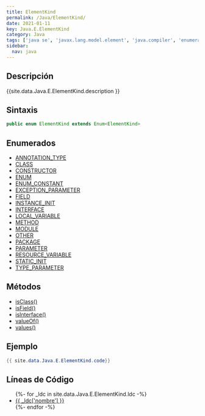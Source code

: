 ```yaml
---
title: ElementKind
permalink: /Java/ElementKind/
date: 2021-01-11
key: Java.E.ElementKind
category: Java
tags: ['java se', 'javax.lang.model.element', 'java.compiler', 'enumerado java', 'Java 1.6']
sidebar: 
  nav: java
---
```


## Descripción
{{site.data.Java.E.ElementKind.description }}

## Sintaxis
~~~java
public enum ElementKind extends Enum<ElementKind>
~~~

## Enumerados
* [ANNOTATION_TYPE](/Java/ElementKind/ANNOTATION_TYPE/)
* [CLASS](/Java/ElementKind/CLASS/)
* [CONSTRUCTOR](/Java/ElementKind/CONSTRUCTOR/)
* [ENUM](/Java/ElementKind/ENUM/)
* [ENUM_CONSTANT](/Java/ElementKind/ENUM_CONSTANT/)
* [EXCEPTION_PARAMETER](/Java/ElementKind/EXCEPTION_PARAMETER/)
* [FIELD](/Java/ElementKind/FIELD/)
* [INSTANCE_INIT](/Java/ElementKind/INSTANCE_INIT/)
* [INTERFACE](/Java/ElementKind/INTERFACE/)
* [LOCAL_VARIABLE](/Java/ElementKind/LOCAL_VARIABLE/)
* [METHOD](/Java/ElementKind/METHOD/)
* [MODULE](/Java/ElementKind/MODULE/)
* [OTHER](/Java/ElementKind/OTHER/)
* [PACKAGE](/Java/ElementKind/PACKAGE/)
* [PARAMETER](/Java/ElementKind/PARAMETER/)
* [RESOURCE_VARIABLE](/Java/ElementKind/RESOURCE_VARIABLE/)
* [STATIC_INIT](/Java/ElementKind/STATIC_INIT/)
* [TYPE_PARAMETER](/Java/ElementKind/TYPE_PARAMETER/)

## Métodos
* [isClass()](/Java/ElementKind/isClass/)
* [isField()](/Java/ElementKind/isField/)
* [isInterface()](/Java/ElementKind/isInterface/)
* [valueOf()](/Java/ElementKind/valueOf/)
* [values()](/Java/ElementKind/values/)

## Ejemplo
~~~java
{{ site.data.Java.E.ElementKind.code}}
~~~

## Líneas de Código
<ul>
{%- for _ldc in site.data.Java.E.ElementKind.ldc -%}
   <li>
       <a href="{{_ldc['url'] }}">{{ _ldc['nombre'] }}</a>
   </li>
{%- endfor -%}
</ul>
